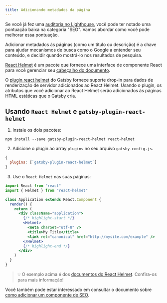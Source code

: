 ```yaml
---
title: Adicionando metadados da página
---
```


Se você já fez uma [auditoria no Lighthouse](/docs/audit-with-lighthouse/), você pode ter notado
uma pontuação baixa na categoria "SEO". Vamos abordar como você pode melhorar essa pontuação.

Adicionar metadados às páginas (como um título ou descrição) é a chave para ajudar mecanismos
de busca como o Google a entender seu conteúdo, e decidir quando mostrá-lo nos resultados de pesquisa.

[React Helmet](https://github.com/nfl/react-helmet) é um pacote que fornece uma interface de componente React para você gerenciar seu [cabeçalho do documento](https://developer.mozilla.org/en-US/docs/Web/HTML/Element/head).

O [plugin react helmet](/packages/gatsby-plugin-react-helmet/) do Gatsby fornece suporte drop-in
para dados de renderização de servidor adicionados ao React Helmet. Usando o plugin, os atributos que você adicionar ao React Helmet serão adicionados às páginas HTML estáticas que o Gatsby cria.

## Usando `React Helmet` e `gatsby-plugin-react-helmet`

1. Instale os dois pacotes:

```shell
npm install --save gatsby-plugin-react-helmet react-helmet
```

2. Adicione o plugin ao array `plugins` no seu arquivo `gatsby-config.js`.

```javascript:title=gatsby-config.js
{
  plugins: [`gatsby-plugin-react-helmet`]
}
```

3. Use o `React Helmet` nas suas páginas:

```jsx
import React from "react"
import { Helmet } from "react-helmet"

class Application extends React.Component {
  render() {
    return (
      <div className="application">
        {/* highlight-start */}
        <Helmet>
          <meta charSet="utf-8" />
          <title>My Title</title>
          <link rel="canonical" href="http://mysite.com/example" />
        </Helmet>
        {/* highlight-end */}
      </div>
    )
  }
}
```

> 💡 O exemplo acima é dos [documentos do React Helmet](https://github.com/nfl/react-helmet#example). Confira-os para mais informação!

Você também pode estar interessado em consultar o documento sobre
[como adicionar um componente de SEO](/docs/add-seo-component/).
